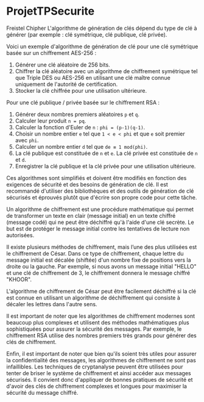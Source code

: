# ProjetTPSecurite
Freistel Chipher
L'algorithme de génération de clés dépend du type de clé à générer (par exemple : clé symétrique, clé publique, clé privée).

Voici un exemple d'algorithme de génération de clé pour une clé symétrique basée sur un chiffrement AES-256 :

1. Générer une clé aléatoire de 256 bits.
2. Chiffrer la clé aléatoire avec un algorithme de chiffrement symétrique tel que Triple DES ou AES-256 en utilisant une clé maître connue uniquement de l'autorité de certification.
3. Stocker la clé chiffrée pour une utilisation ultérieure.

Pour une clé publique / privée basée sur le chiffrement RSA :

1. Générer deux nombres premiers aléatoires `p` et `q`.
2. Calculer leur produit `n = pq`.
3. Calculer la fonction d'Euler de `n` : `phi = (p-1)(q-1)`.
4. Choisir un nombre entier `e` tel que `1 < e < phi` et que `e` soit premier avec `phi`.
5. Calculer un nombre entier `d` tel que `de ≡ 1 mod(phi)`.
6. La clé publique est constituée de `n` et `e`. La clé privée est constituée de `n` et `d`.
7. Enregistrer la clé publique et la clé privée pour une utilisation ultérieure.

Ces algorithmes sont simplifiés et doivent être modifiés en fonction des exigences de sécurité et des besoins de génération de clé. Il est recommandé d'utiliser des bibliothèques et des outils de génération de clé sécurisés et éprouvés plutôt que d'écrire son propre code pour cette tâche.

Un algorithme de chiffrement est une procédure mathématique qui permet de transformer un texte en clair (message initial) en un texte chiffré (message codé) qui ne peut être déchiffré qu'à l'aide d'une clé secrète. Le but est de protéger le message initial contre les tentatives de lecture non autorisées.

Il existe plusieurs méthodes de chiffrement, mais l’une des plus utilisées est le chiffrement de César. Dans ce type de chiffrement, chaque lettre du message initial est décalée (shiftée) d'un nombre fixe de positions vers la droite ou la gauche. Par exemple, si nous avons un message initial "HELLO" et une clé de chiffrement de 3, le chiffrement donnera le message chiffré "KHOOR".

L'algorithme de chiffrement de César peut être facilement déchiffré si la clé est connue en utilisant un algorithme de déchiffrement qui consiste à décaler les lettres dans l'autre sens.

Il est important de noter que les algorithmes de chiffrement modernes sont beaucoup plus complexes et utilisent des méthodes mathématiques plus sophistiquées pour assurer la sécurité des messages. Par exemple, le chiffrement RSA utilise des nombres premiers très grands pour générer des clés de chiffrement.

Enfin, il est important de noter que bien qu'ils soient très utiles pour assurer la confidentialité des messages, les algorithmes de chiffrement ne sont pas infaillibles. Les techniques de cryptanalyse peuvent être utilisées pour tenter de briser le système de chiffrement et ainsi accéder aux messages sécurisés. Il convient donc d'appliquer de bonnes pratiques de sécurité et d'avoir des clés de chiffrement complexes et longues pour maximiser la sécurité du message chiffré.
